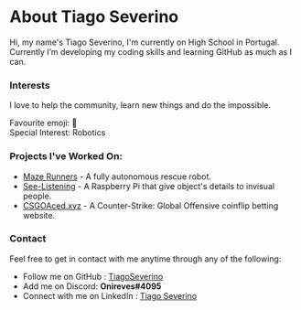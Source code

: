 # About Tiago Severino

Hi, my name's Tiago Severino, I'm currently on High School in Portugal.
Currently I’m developing my coding skills and learning GitHub as much as I can.

### Interests

I love to help the community, learn new things and do the impossible.

Favourite emoji: :rocket: \
Special Interest: Robotics

### Projects I've Worked On: 

* [Maze Runners](https://github.com/Sao-Goncalo-Robotics/RCJ-Rescue-Maze) - A fully autonomous rescue robot.
* [See-Listening](https://github.com/Sao-Goncalo-Robotics/See-Listening) - A Raspberry Pi that give object's details to invisual people.
* [CSGOAced.xyz](https://github.com/CSGOAced/CSGOAced.xyz) - A Counter-Strike: Global Offensive coinflip betting website.

### Contact

Feel free to get in contact with me anytime through any of the following:

* Follow me on GitHub : [TiagoSeverino](https://github.com/TiagoSeverino)
* Add me on Discord: **Onireves#4095**
* Connect with me on LinkedIn : [Tiago Severino](https://www.linkedin.com/in/tiagoseverino/)
	